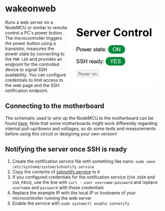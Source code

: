 # wakeonweb

<img alt="Screenshot of the hosted web page" align="right" width="300px" src="screenshot.png">

Runs a web server on a NodeMCU or similar to remote control a PC's power button. The microcontroller triggers the power button using a transistor, measures the power state by connecting to the `PWR LED` and provides an endpoint for the controlled device to signal SSH availability. You can configure credentials to limit access to the web page and the SSH notification endpoint.

## Connecting to the motherboard

The schematic used to wire up the NodeMCU to the motherboard can be found [here](../main/schematic.pdf). Note that some motherboards might work differently regarding internal pull-up/downs and voltages, so do some tests and measurements before using this circuit or designing your own version!

## Notifying the server once SSH is ready

1. Create the notification service file with something like nano: `sudo nano /etc/systemd/system/sshnotify.service`
2. Copy the contents of [sshnotify.service](../main/sshnotify.service) to it
3. If you configured credentials for the notification service (`SSH_USER` and `SSH_PASS`), use the line with `curl --user username:password` and replace `username` and `password` with those credentials
4. Replace the example IP with the local IP or hostname of your microcontroller running the web server
5. Enable the service with `sudo systemctl enable sshnotify`
